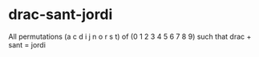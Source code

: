 # drac-sant-jordi
All permutations (a c d i j n o r s t) of (0 1 2 3 4 5 6 7 8 9) such that drac + sant = jordi
